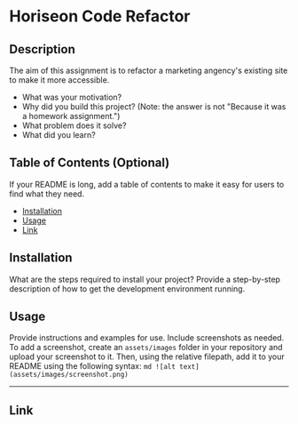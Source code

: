 # Horiseon Code Refactor

## Description
The aim of this assignment is to refactor a marketing angency's existing site to make it more accessible.

- What was your motivation?
- Why did you build this project? (Note: the answer is not "Because it was a homework assignment.")
- What problem does it solve?
- What did you learn?

## Table of Contents (Optional)
If your README is long, add a table of contents to make it easy for users to find what they need.
- [Installation](#installation)
- [Usage](#usage)
- [Link](#link)

## Installation
What are the steps required to install your project? Provide a step-by-step description of how to get the development environment running.

## Usage
Provide instructions and examples for use. Include screenshots as needed.
To add a screenshot, create an `assets/images` folder in your repository and upload your screenshot to it. Then, using the relative filepath, add it to your README using the following syntax:
    ```md
    ![alt text](assets/images/screenshot.png)
    ```

---

## Link
